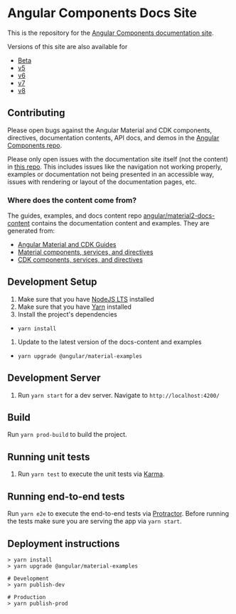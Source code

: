 # Angular Components Docs Site

This is the repository for the [Angular Components documentation site](https://material.angular.io/).

Versions of this site are also available for
- [Beta](https://next.material.angular.io/)
- [v5](https://v5.material.angular.io/)
- [v6](https://v6.material.angular.io/)
- [v7](https://v7.material.angular.io/)
- [v8](https://material.angular.io/)

## Contributing
Please open bugs against the Angular Material and CDK components, directives, documentation
contents, API docs, and demos in the
[Angular Components repo](https://github.com/angular/components/issues).

Please only open issues with the documentation site itself (not the content) in
[this repo](https://github.com/angular/material.angular.io/issues). This includes issues like the
navigation not working properly, examples or documentation not being presented in an accessible way,
issues with rendering or layout of the documentation pages, etc.

### Where does the content come from?
The guides, examples, and docs content repo
[angular/material2-docs-content](https://github.com/angular/material2-docs-content) contains the
documentation content and examples. They are generated from:
- [Angular Material and CDK Guides](https://github.com/angular/components/tree/master/guides)
- [Material components, services, and directives](https://github.com/angular/components/tree/master/src/lib)
- [CDK components, services, and directives](https://github.com/angular/components/tree/master/src/cdk)

## Development Setup
1. Make sure that you have [NodeJS LTS](https://nodejs.org) installed
1. Make sure that you have [Yarn](https://yarnpkg.com) installed
1. Install the project's dependencies
  - `yarn install`
1. Update to the latest version of the docs-content and examples
  - `yarn upgrade @angular/material-examples`

## Development Server
1. Run `yarn start` for a dev server. Navigate to `http://localhost:4200/`

## Build
Run `yarn prod-build` to build the project.

## Running unit tests
1. Run `yarn test` to execute the unit tests via [Karma](https://karma-runner.github.io).

## Running end-to-end tests
Run `yarn e2e` to execute the end-to-end tests via [Protractor](http://www.protractortest.org/).
Before running the tests make sure you are serving the app via `yarn start`.

## Deployment instructions
```
> yarn install
> yarn upgrade @angular/material-examples

# Development
> yarn publish-dev

# Production
> yarn publish-prod
```
